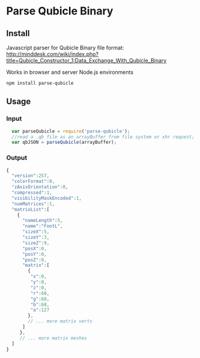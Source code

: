 # Parse Qubicle Binary

## Install
Javascript parser for Qubicle Binary file format:
http://minddesk.com/wiki/index.php?title=Qubicle_Constructor_1:Data_Exchange_With_Qubicle_Binary

Works in browser and server Node.js environments

```
npm install parse-qubicle
```

## Usage

### Input

```javascript
  var parseQubicle = require('parse-qubicle');
  //read a .qb file as an arrayBuffer from file system or xhr request;
  var qbJSON = parseQubicle(arrayBuffer);
```

### Output
```javascript
{
  "version":257,
  "colorFormat":0,
  "zAxisOrientation":0,
  "compressed":1,
  "visibilityMaskEncoded":1,
  "numMatrices":1,
  "matrixList":[
    {
      "nameLength":5,
      "name":"FootL",
      "sizeX":5,
      "sizeY":3,
      "sizeZ":9,
      "posX":0,
      "posY":0,
      "posZ":0,
      "matrix":[
        {
         "x":0,
         "y":0,
         "z":0,
         "r":68,
         "g":68,
         "b":68,
         "a":127
        },
        // ... more matrix verts
      ]
     },
     // ... more matrix meshes
  ]
}
```
